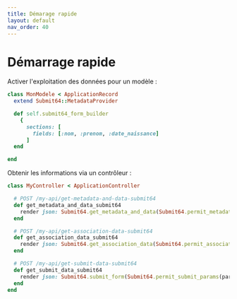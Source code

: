 ```yaml
---
title: Démarage rapide
layout: default
nav_order: 40
---
```

# Démarrage rapide


Activer l'exploitation des données pour un modèle :

``` ruby
class MonModele < ApplicationRecord
  extend Submit64::MetadataProvider

  def self.submit64_form_builder
    {
      sections: [
        fields: [:nom, :prenom, :date_naissance]
      ]
  end

end
```

Obtenir les informations via un contrôleur :
```ruby
class MyController < ApplicationController

  # POST /my-api/get-metadata-and-data-submit64
  def get_metadata_and_data_submit64
    render json: Submit64.get_metadata_and_data(Submit64.permit_metadata_and_data_params(params))
  end

  # POST /my-api/get-association-data-submit64
  def get_association_data_submit64
    render json: Submit64.get_association_data(Submit64.permit_association_data_params(params))
  end

  # POST /my-api/get-submit-data-submit64
  def get_submit_data_submit64
    render json: Submit64.submit_form(Submit64.permit_submit_params(params))
  end
end
```
